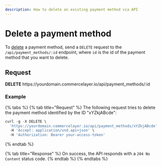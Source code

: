 ```yaml
---
description: How to delete an existing payment method via API
---
```


# Delete a payment method

To <a href="https://docs.commercelayer.io/developers/deleting-resources" target="_blank">delete</a> a payment method, send a `DELETE` request to the `/api/payment_methods/:id` endpoint, where `id` is the id of the payment method that you want to delete.

## Request

**DELETE** https://<i></i>yourdomain.commercelayer.io/api/payment_methods/:id

### Example

{% tabs %}
{% tab title="Request" %}
The following request tries to delete the payment method identified by the ID "xYZkjABcde":

```javascript
curl -g -X DELETE \
  'https://yourdomain.commercelayer.io/api/payment_methods/xYZkjABcde' \
  -H 'Accept: application/vnd.api+json' \
  -H 'Authorization: Bearer your-access-token'
```
{% endtab %}

{% tab title="Response" %}
On success, the API responds with a `204 No Content` status code.
{% endtab %}
{% endtabs %}

